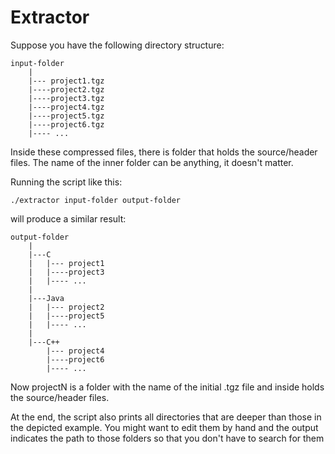 # Extractor

Suppose you have the following directory structure:
```
input-folder
    |
    |--- project1.tgz
    |----project2.tgz
    |----project3.tgz
    |----project4.tgz
    |----project5.tgz
    |----project6.tgz
    |---- ...
```
Inside these compressed files, there is folder that holds the source/header
files. The name of the inner folder can be anything, it doesn't matter.

Running the script like this:
```
./extractor input-folder output-folder
```
will produce a similar result:
```
output-folder
    |
    |---C
    |   |--- project1
    |   |----project3
    |   |---- ...
    |
    |---Java
    |   |--- project2
    |   |----project5
    |   |---- ...
    |
    |---C++
        |--- project4
        |----project6
        |---- ...
```
Now projectN is a folder with the name of the initial .tgz file and inside
holds the source/header files.

At the end, the script also prints all directories that are deeper than those
in the depicted example. You might want to edit them by hand and the output
indicates the path to those folders so that you don't have to search for them
